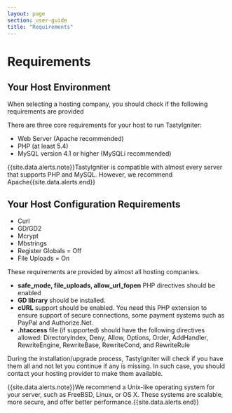 ```yaml
---
layout: page
section: user-guide
title: "Requirements"
---
```


# Requirements

## Your Host Environment

When selecting a hosting company, you should check if the following requirements are provided

There are three core requirements for your host to run TastyIgniter:

- Web Server (Apache recommended)
- PHP (at least 5.4)
- MySQL version 4.1 or higher (MySQLi recommended)

{{site.data.alerts.note}}TastyIgniter is compatible with almost every server that supports PHP and MySQL. However, we recommend Apache{{site.data.alerts.end}}

## Your Host Configuration Requirements
- Curl
- GD/GD2
- Mcrypt
- Mbstrings
- Register Globals = Off
- File Uploads = On

These requirements are provided by almost all hosting companies.

- **safe_mode, file_uploads, allow_url_fopen** PHP directives should be enabled
- **GD library** should be installed.
- **cURL** support should be enabled. You need this PHP extension to ensure support of secure connections, some payment systems such as PayPal and Authorize.Net.
- **.htaccess** file (if supported) should have the following directives allowed: DirectoryIndex, Deny, Allow, Options, Order, AddHandler, RewriteEngine, RewriteBase, RewriteCond, and RewriteRule

During the installation/upgrade process, TastyIgniter will check if you have them all and not let you continue if any is missing. In such case, you should contact your hosting provider to make them available.

{{site.data.alerts.note}}We recommend a Unix-like operating system for your server, such as FreeBSD, Linux, or OS X. These systems are scalable, more secure, and offer better performance.{{site.data.alerts.end}}